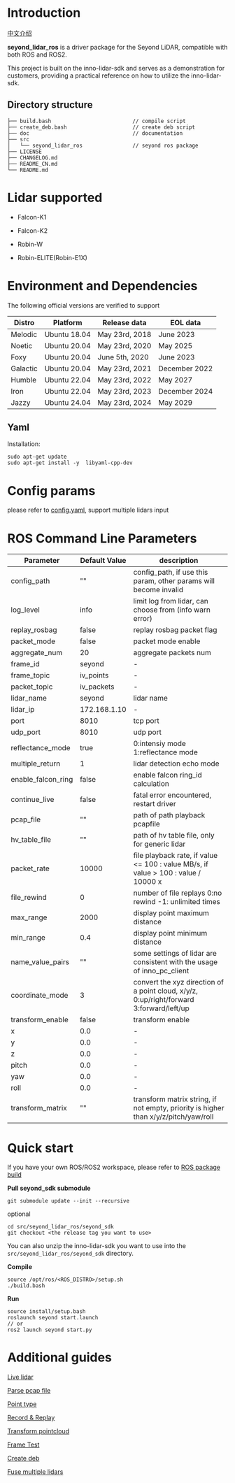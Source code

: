# Introduction

 [中文介绍](README_CN.md)

**seyond_lidar_ros** is a driver package for the Seyond LiDAR, compatible with both ROS and ROS2.

This project is built on the inno-lidar-sdk and serves as a demonstration for customers, providing a practical reference on how to utilize the inno-lidar-sdk.

## Directory structure

```
├── build.bash                          // compile script
├── create_deb.bash                     // create deb script
├── doc                                 // documentation
├── src
│   └── seyond_lidar_ros                // seyond ros package
├── LICENSE
├── CHANGELOG.md
├── README_CN.md
└── README.md
```

# Lidar supported

- Falcon-K1
  
- Falcon-K2
  
- Robin-W
  
- Robin-ELITE(Robin-E1X)
  

# Environment and Dependencies

The following official versions are verified to support

| Distro | Platform | Release data | EOL data |
| --- | --- | --- | --- |
| Melodic | Ubuntu 18.04 | May 23rd, 2018 | June 2023 |
| Noetic | Ubuntu 20.04 | May 23rd, 2020 | May 2025 |
| Foxy | Ubuntu 20.04 | June 5th, 2020 | June 2023 |
| Galactic | Ubuntu 20.04 | May 23rd, 2021 | December 2022 |
| Humble | Ubuntu 22.04 | May 23rd, 2022 | May 2027 |
| Iron | Ubuntu 22.04 | May 23rd, 2023 | December 2024 |
| Jazzy | Ubuntu 24.04 | May 23rd, 2024 | May 2029 |

## Yaml

Installation:

```
sudo apt-get update
sudo apt-get install -y  libyaml-cpp-dev
```

# Config params

please refer to [config.yaml](/src/seyond_lidar_ros/config/config.yaml), support multiple lidars input

# ROS Command Line Parameters

| Parameter | Default Value | description |
| --- | --- | --- |
| config_path | ""  | config_path, if use this param, other params will become invalid |
| log_level | info | limit log from lidar, can choose from (info warn error) |
| replay_rosbag | false | replay rosbag packet flag |
| packet_mode | false | packet mode enable |
| aggregate_num | 20  | aggregate packets num |
| frame_id | seyond | - |
| frame_topic | iv_points | - |
| packet_topic | iv_packets | - |
| lidar_name | seyond | lidar name |
| lidar_ip | 172.168.1.10 | - |
| port | 8010 | tcp port |
| udp_port | 8010 | udp port |
| reflectance_mode | true | 0:intensiy mode 1:reflectance mode |
| multiple_return | 1   | lidar detection echo mode |
| enable_falcon_ring | false | enable falcon ring_id calculation |
| continue_live | false | fatal error encountered, restart driver |
| pcap_file | ""  | path of path playback pcapfile |
| hv_table_file | ""  | path of hv table file, only for generic lidar |
| packet_rate | 10000 | file playback rate, if value <= 100 :  value MB/s, if value  >  100 :  value / 10000 x|
| file_rewind | 0   | number of file replays 0:no rewind -1: unlimited times |
| max_range | 2000 | display point maximum distance |
| min_range | 0.4 | display point minimum distance |
| name_value_pairs | ""  | some settings of lidar are consistent with the usage of inno_pc_client |
| coordinate_mode | 3   | convert the xyz direction of a point cloud, x/y/z, 0:up/right/forward 3:forward/left/up |
| transform_enable | false | transform enable |
| x   | 0.0 | - |
| y   | 0.0 | - |
| z   | 0.0 | - |
| pitch | 0.0 | - |
| yaw | 0.0 | - |
| roll | 0.0 | - |
| transform_matrix | ""  | transform matrix string, if not empty, priority is higher than x/y/z/pitch/yaw/roll |

# Quick start

If you have your own ROS/ROS2 workspace, please refer to [ROS package build](src/seyond_lidar_ros/README.md)


**Pull seyond_sdk submodule**

```
git submodule update --init --recursive
```

optional
```
cd src/seyond_lidar_ros/seyond_sdk
git checkout <the release tag you want to use>
```
You can also unzip the inno-lidar-sdk you want to use into the `src/seyond_lidar_ros/seyond_sdk` directory.


**Compile**

```
source /opt/ros/<ROS_DISTRO>/setup.sh
./build.bash
```

**Run**

```
source install/setup.bash
roslaunch seyond start.launch
// or
ros2 launch seyond start.py
```

# Additional guides

[Live lidar](doc/01_how_to_connect_live_lidar.md) 

[Parse pcap file](doc/03_how_to_parse_pcap_data.md)

[Point type](doc/02_how_to_change_point_type.md)

[Record & Replay](doc/04_how_to_record_data.md)

[Transform pointcloud](05_how_to_enable_transform.md)

[Frame Test](doc/06_how_to_use_test_node.md)

[Create deb](doc/08_how_to_create_deb.md)

[Fuse multiple lidars](doc/07_how_to_fuse_multiple_lidars.md)
